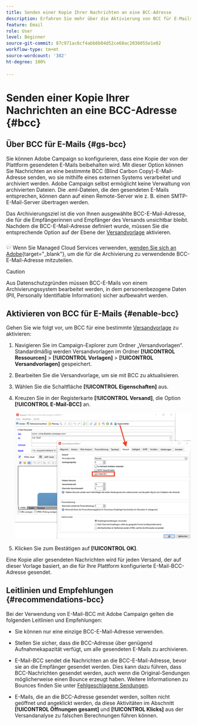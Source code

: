```yaml
---
title: Senden einer Kopie Ihrer Nachrichten an eine BCC-Adresse
description: Erfahren Sie mehr über die Aktivierung von BCC für E-Mails in Adobe Campaign
feature: Email
role: User
level: Beginner
source-git-commit: 87c971ac6cf4abb6b04d52ce60ac2036055e1e02
workflow-type: tm+mt
source-wordcount: '382'
ht-degree: 100%

---
```



# Senden einer Kopie Ihrer Nachrichten an eine BCC-Adresse {#bcc}

<!--
>[!NOTE]
>
>This capability is available starting Campaign v8.3. To check your version, refer to [this section](../start/compatibility-matrix.md#how-to-check-your-campaign-version-and-buildversion)-->

## Über BCC für E-Mails {#gs-bcc}

Sie können Adobe Campaign so konfigurieren, dass eine Kopie der von der Plattform gesendeten E-Mails beibehalten wird. Mit dieser Option können Sie Nachrichten an eine bestimmte BCC (Blind Carbon Copy)-E-Mail-Adresse senden, wo sie mithilfe eines externen Systems verarbeitet und archiviert werden.
Adobe Campaign selbst ermöglicht keine Verwaltung von archivierten Dateien. Die .eml-Dateien, die den gesendeten E-Mails entsprechen, können dann auf einen Remote-Server wie z. B. einen SMTP-E-Mail-Server übertragen werden.

Das Archivierungsziel ist die von Ihnen ausgewählte BCC-E-Mail-Adresse, die für die Empfängerinnen und Empfänger des Versands unsichtbar bleibt. Nachdem die BCC-E-Mail-Adresse definiert wurde, müssen Sie die entsprechende Option auf der Ebene der [Versandvorlage](create-templates.md) aktivieren.

![](../assets/do-not-localize/speech.png) Wenn Sie Managed Cloud Services verwenden, [wenden Sie sich an Adobe](../start/campaign-faq.md#support){target="_blank"}, um die für die Archivierung zu verwendende BCC-E-Mail-Adresse mitzuteilen.

>[!CAUTION]
>
>Aus Datenschutzgründen müssen BCC-E-Mails von einem Archivierungssystem bearbeitet werden, in dem personenbezogene Daten (PII, Personally Identifiable Information) sicher aufbewahrt werden.


## Aktivieren von BCC für E-Mails {#enable-bcc}

Gehen Sie wie folgt vor, um BCC für eine bestimmte [Versandvorlage](create-templates.md) zu aktivieren:

1. Navigieren Sie im Campaign-Explorer zum Ordner „Versandvorlagen“. Standardmäßig werden Versandvorlagen im Ordner **[!UICONTROL Ressourcen]** > **[!UICONTROL Vorlagen]** > **[!UICONTROL Versandvorlagen]** gespeichert.
1. Bearbeiten Sie die Versandvorlage, um sie mit BCC zu aktualisieren.
1. Wählen Sie die Schaltfläche **[!UICONTROL Eigenschaften]** aus.
1. Kreuzen Sie in der Registerkarte **[!UICONTROL Versand]**, die Option **[!UICONTROL E-Mail-BCC]** an.

   ![](assets/email-bcc.png)

1. Klicken Sie zum Bestätigen auf **[!UICONTROL OK]**.

Eine Kopie aller gesendeten Nachrichten wird für jeden Versand, der auf dieser Vorlage basiert, an die für Ihre Plattform konfigurierte E-Mail-BCC-Adresse gesendet.

## Leitlinien und Empfehlungen {#recommendations-bcc}

Bei der Verwendung von E-Mail-BCC mit Adobe Campaign gelten die folgenden Leitlinien und Empfehlungen:

* Sie können nur eine einzige BCC-E-Mail-Adresse verwenden.

* Stellen Sie sicher, dass die BCC-Adresse über genügend Aufnahmekapazität verfügt, um alle gesendeten E-Mails zu archivieren.

* E-Mail-BCC <!--with Enhanced MTA--> sendet die Nachrichten an die BCC-E-Mail-Adresse, bevor sie an die Empfänger gesendet werden. Dies kann dazu führen, dass BCC-Nachrichten gesendet werden, auch wenn die Original-Sendungen möglicherweise einen Bounce erzeugt haben. Weitere Informationen zu Bounces finden Sie unter [Fehlgeschlagene Sendungen](delivery-failures.md).

* E-Mails, die an die BCC-Adresse gesendet werden, sollten nicht geöffnet und angeklickt werden, da diese Aktivitäten im Abschnitt **[!UICONTROL Öffnungen gesamt]** und **[!UICONTROL Klicks]** aus der Versandanalyse zu falschen Berechnungen führen können.

<!--Only successfully sent emails are taken in account, bounces are not.-->
